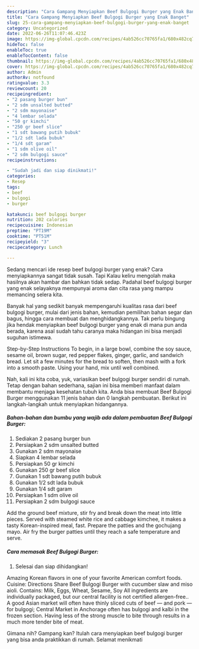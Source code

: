 ```yaml
---
description: "Cara Gampang Menyiapkan Beef Bulgogi Burger yang Enak Banget"
title: "Cara Gampang Menyiapkan Beef Bulgogi Burger yang Enak Banget"
slug: 25-cara-gampang-menyiapkan-beef-bulgogi-burger-yang-enak-banget
category: Uncategorized
date: 2022-06-26T11:07:46.423Z
image: https://img-global.cpcdn.com/recipes/4ab526cc70765fa1/680x482cq70/beef-bulgogi-burger-foto-resep-utama.jpg
hideToc: false
enableToc: true
enableTocContent: false
thumbnail: https://img-global.cpcdn.com/recipes/4ab526cc70765fa1/680x482cq70/beef-bulgogi-burger-foto-resep-utama.jpg
cover: https://img-global.cpcdn.com/recipes/4ab526cc70765fa1/680x482cq70/beef-bulgogi-burger-foto-resep-utama.jpg
author: Admin
authorAv: notfound
ratingvalue: 3.3
reviewcount: 20
recipeingredient:
- "2 pasang burger bun"
- "2 sdm unsalted butted"
- "2 sdm mayonaise"
- "4 lembar selada"
- "50 gr kimchi"
- "250 gr beef slice"
- "1 sdt bawang putih bubuk"
- "1/2 sdt lada bubuk"
- "1/4 sdt garam"
- "1 sdm olive oil"
- "2 sdm bulgogi sauce"
recipeinstructions:

- "Sudah jadi dan siap dinikmati!"
categories:
- Resep
tags:
- beef
- bulgogi
- burger

katakunci: beef bulgogi burger 
nutrition: 202 calories
recipecuisine: Indonesian
preptime: "PT19M"
cooktime: "PT51M"
recipeyield: "3"
recipecategory: Lunch

---
```



Sedang mencari ide resep beef bulgogi burger yang enak? Cara menyiapkannya sangat tidak susah. Tapi Kalau keliru mengolah maka hasilnya akan hambar dan bahkan tidak sedap. Padahal beef bulgogi burger yang enak selayaknya mempunyai aroma dan cita rasa yang mampu memancing selera kita.


Banyak hal yang sedikit banyak mempengaruhi kualitas rasa dari beef bulgogi burger, mulai dari jenis bahan, kemudian pemilihan bahan segar dan bagus, hingga cara membuat dan menghidangkannya. Tak perlu bingung jika hendak menyiapkan beef bulgogi burger yang enak di mana pun anda berada, karena asal sudah tahu caranya maka hidangan ini bisa menjadi suguhan istimewa.

Step-by-Step Instructions To begin, in a large bowl, combine the soy sauce, sesame oil, brown sugar, red pepper flakes, ginger, garlic, and sandwich bread. Let sit a few minutes for the bread to soften, then mash with a fork into a smooth paste. Using your hand, mix until well combined.


Nah, kali ini kita coba, yuk, variasikan beef bulgogi burger sendiri di rumah. Tetap dengan bahan sederhana, sajian ini bisa memberi manfaat dalam membantu menjaga kesehatan tubuh kita. Anda bisa membuat Beef Bulgogi Burger menggunakan 11 jenis bahan dan 0 langkah pembuatan. Berikut ini langkah-langkah untuk menyiapkan hidangannya.

<!--inarticleads1-->

##### Bahan-bahan dan bumbu yang wajib ada dalam pembuatan Beef Bulgogi Burger:

1. Sediakan 2 pasang burger bun
1. Persiapkan 2 sdm unsalted butted
1. Gunakan 2 sdm mayonaise
1. Siapkan 4 lembar selada
1. Persiapkan 50 gr kimchi
1. Gunakan 250 gr beef slice
1. Gunakan 1 sdt bawang putih bubuk
1. Gunakan 1/2 sdt lada bubuk
1. Gunakan 1/4 sdt garam
1. Persiapkan 1 sdm olive oil
1. Persiapkan 2 sdm bulgogi sauce


Add the ground beef mixture, stir fry and break down the meat into little pieces. Served with steamed white rice and cabbage kimchee, it makes a tasty Korean-inspired meal, fast. Prepare the patties and the gochujang mayo. Air fry the burger patties until they reach a safe temperature and serve. 

<!--inarticleads2-->

##### Cara memasak Beef Bulgogi Burger:


1. Selesai dan siap dihidangkan!

Amazing Korean flavors in one of your favorite American comfort foods. Cuisine: Directions Share Beef Bulgogi Burger with cucumber slaw and miso aioli. Contains: Milk, Eggs, Wheat, Sesame, Soy All ingredients are individually packaged, but our central facility is not certified allergen-free.. A good Asian market will often have thinly sliced cuts of beef — and pork — for bulgogi; Central Market in Anchorage often has bulgogi and kalbi in the frozen section. Having less of the strong muscle to bite through results in a much more tender bite of meat. 

Gimana nih? Gampang kan? Itulah cara menyiapkan beef bulgogi burger yang bisa anda praktikkan di rumah. Selamat menikmati
